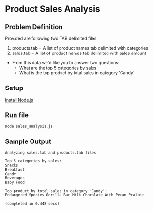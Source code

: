 Product Sales Analysis
======================

Problem Definition
------------------
Provided are following two TAB delimited files
 1. products.tab = A list of product names tab delimited with categories
 2. sales.tab = A list of product names tab delimited with sales amount
 
 * From this data we'd like you to answer two questions:
    * What are the top 5 categories by sales
    * What is the top product by total sales in category 'Candy'

Setup
-----
[Install Node.js](https://nodejs.org/en/download/, "Download Node.js")

Run file
--------
```bash
node sales_analysis.js
```

Sample Output
-------------
```
Analyzing sales.tab and products.tab files

Top 5 categories by sales:
Snacks
Breakfast
Candy
Beverages
Baby Food

Top product by total sales in category 'Candy':
Endangered Species Gorilla Bar Milk Chocolate With Pecan Praline

(completed in 0.448 secs)
```
